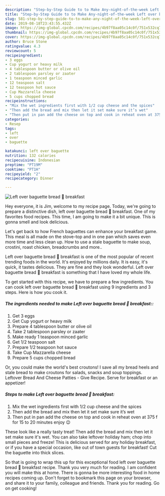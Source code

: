 ```yaml
---
description: "Step-by-Step Guide to to Make Any-night-of-the-week Left over baguette bread 🥖 breakfast"
title: "Step-by-Step Guide to to Make Any-night-of-the-week Left over baguette bread 🥖 breakfast"
slug: 581-step-by-step-guide-to-to-make-any-night-of-the-week-left-over-baguette-bread-breakfast
date: 2019-08-18T23:43:55.432Z
image: https://img-global.cpcdn.com/recipes/4b97f8aa05c14c0f/751x532cq70/left-over-baguette-bread-🥖-breakfast-recipe-main-photo.jpg
thumbnail: https://img-global.cpcdn.com/recipes/4b97f8aa05c14c0f/751x532cq70/left-over-baguette-bread-🥖-breakfast-recipe-main-photo.jpg
cover: https://img-global.cpcdn.com/recipes/4b97f8aa05c14c0f/751x532cq70/left-over-baguette-bread-🥖-breakfast-recipe-main-photo.jpg
author: Bruce Stone
ratingvalue: 4.3
reviewcount: 5
recipeingredient:
- 3 eggs
- Cup yogurt or heavy milk
- 4 tablespoon butter or olive oil
- 2 tablespoon parsley or zaater
- 1 teaspoon minced garlic
- 12 teaspoon salt
- 12 teaspoon hot sauce
- Cup Mazzarella cheese
- 5 cups chopped bread
recipeinstructions:
- "Mix the wet ingredients first with 1/2 cup cheese and the spices"
- "Then add the bread and mix then let it set make sure it’s wet"
- "Then put in pan add the cheese on top and cook in reheat oven at 375 f for 15 to 20 minutes enjoy 😉"
categories:
- Resep
tags:
- left
- over
- baguette

katakunci: left over baguette
nutrition: 132 calories
recipecuisine: Indonesian
preptime: "PT19M"
cooktime: "PT1H"
recipeyield: "2"
recipecategory: Dinner

---
```



![Left over baguette bread 🥖 breakfast](https://img-global.cpcdn.com/recipes/4b97f8aa05c14c0f/751x532cq70/left-over-baguette-bread-🥖-breakfast-recipe-main-photo.jpg)

Hey everyone, it is Jim, welcome to my recipe page. Today, we're going to prepare a distinctive dish, left over baguette bread 🥖 breakfast. One of my favorites food recipes. This time, I am going to make it a bit unique. This is gonna smell and look delicious.

Let&#39;s get back to how French baguettes can enhance your breakfast game. This meal is all made on the stove-top and in one pan which saves even more time and less clean up. How to use a stale baguette to make soup, crostini, roast chicken, breadcrumbs and more..

Left over baguette bread 🥖 breakfast is one of the most popular of recent trending foods in the world. It's enjoyed by millions daily. It is easy, it's quick, it tastes delicious. They are fine and they look wonderful. Left over baguette bread 🥖 breakfast is something that I have loved my whole life.


To get started with this recipe, we have to prepare a few ingredients. You can cook left over baguette bread 🥖 breakfast using 9 ingredients and 3 steps. Here is how you cook it.

##### The ingredients needed to make Left over baguette bread 🥖 breakfast::

1. Get 3 eggs
1. Get Cup yogurt or heavy milk
1. Prepare 4 tablespoon butter or olive oil
1. Take 2 tablespoon parsley or zaater
1. Make ready 1 teaspoon minced garlic
1. Get 1/2 teaspoon salt
1. Prepare 1/2 teaspoon hot sauce
1. Take Cup Mazzarella cheese
1. Prepare 5 cups chopped bread


Or, you could make the world&#39;s best croutons! I save all my bread heels and stale bread to make croutons for salads, snacks and soup toppings. Leftover Bread And Cheese Patties - Give Recipe. Serve for breakfast or an appetizer! 

##### Steps to make Left over baguette bread 🥖 breakfast:

1. Mix the wet ingredients first with 1/2 cup cheese and the spices
1. Then add the bread and mix then let it set make sure it’s wet
1. Then put in pan add the cheese on top and cook in reheat oven at 375 f for 15 to 20 minutes enjoy 😉


These look like a really tasty treat! Then add the bread and mix then let it set make sure it&#39;s wet. You can also take leftover holiday ham; chop into small pieces and freeze! This is delicious served for any holiday breakfast, or if you have a special occasion, like out of town guests for breakfast! Cut the baguette into thick slices. 

So that is going to wrap this up for this exceptional food left over baguette bread 🥖 breakfast recipe. Thank you very much for reading. I am confident you will make this at home. There is gonna be more interesting food in home recipes coming up. Don't forget to bookmark this page on your browser, and share it to your family, colleague and friends. Thank you for reading. Go on get cooking!
